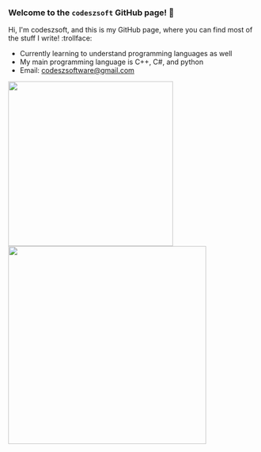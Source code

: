 ### Welcome to the `codeszsoft` GitHub page! 👋

Hi, I'm codeszsoft, and this is my GitHub page, where you can find most of the stuff I write! :trollface:
- Currently learning to understand programming languages as well
- My main programming language is C++, C#, and python
- Email: codeszsoftware@gmail.com

<a href="#">
  <img align="center" src="https://github-readme-stats.vercel.app/api/top-langs/?username=codeszsoft&layout=compact" width="333" />
</a>
<a href="#">
  <img align="center" src="https://github-readme-stats.vercel.app/api?username=codeszsoft&layout=compact" width="400" />
</a>
